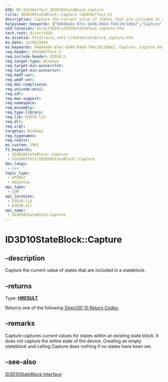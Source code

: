 ```yaml
---
UID: NF:d3d10effect.ID3D10StateBlock.Capture
title: ID3D10StateBlock::Capture (d3d10effect.h)
description: Capture the current value of states that are included in a stateblock.
helpviewer_keywords: ["9484ba4e-87ec-bd46-89ed-f4dc19c3d6e2","Capture","Capture method [Direct3D 10]","Capture method [Direct3D 10]","ID3D10StateBlock interface","ID3D10StateBlock interface [Direct3D 10]","Capture method","ID3D10StateBlock.Capture","ID3D10StateBlock::Capture","d3d10effect/ID3D10StateBlock::Capture","direct3d10.id3d10stateblock_capture"]
old-location: direct3d10\id3d10stateblock_capture.htm
tech.root: direct3d10
ms.assetid: VS|directx_sdk|~\id3d10stateblock_capture.htm
ms.date: 12/05/2018
ms.keywords: 9484ba4e-87ec-bd46-89ed-f4dc19c3d6e2, Capture, Capture method [Direct3D 10], Capture method [Direct3D 10],ID3D10StateBlock interface, ID3D10StateBlock interface [Direct3D 10],Capture method, ID3D10StateBlock.Capture, ID3D10StateBlock::Capture, d3d10effect/ID3D10StateBlock::Capture, direct3d10.id3d10stateblock_capture
req.header: d3d10effect.h
req.include-header: D3D10.h
req.target-type: Windows
req.target-min-winverclnt: 
req.target-min-winversvr: 
req.kmdf-ver: 
req.umdf-ver: 
req.ddi-compliance: 
req.unicode-ansi: 
req.idl: 
req.max-support: 
req.namespace: 
req.assembly: 
req.type-library: 
req.lib: D3D10.lib
req.dll: 
req.irql: 
targetos: Windows
req.typenames: 
req.redist: 
ms.custom: 19H1
f1_keywords:
 - ID3D10StateBlock::Capture
 - d3d10effect/ID3D10StateBlock::Capture
dev_langs:
 - c++
topic_type:
 - APIRef
 - kbSyntax
api_type:
 - COM
api_location:
 - D3D10.lib
 - D3D10.dll
api_name:
 - ID3D10StateBlock.Capture
---
```


# ID3D10StateBlock::Capture


## -description

Capture the current value of states that are included in a stateblock.



## -returns

Type: <b><a href="/windows/win32/com/structure-of-com-error-codes">HRESULT</a></b>

Returns one of the following <a href="/windows/desktop/direct3d10/d3d10-graphics-reference-returnvalues">Direct3D 10 Return Codes</a>.

## -remarks

Capture captures current values for states within an existing state block. It does not capture the entire state of the device. Creating an empty stateblock and calling Capture does nothing if no states have been set.

## -see-also

<a href="/windows/desktop/api/d3d10effect/nn-d3d10effect-id3d10stateblock">ID3D10StateBlock Interface</a>
